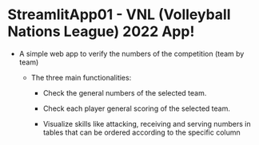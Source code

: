 # StreamlitApp01 - VNL (Volleyball Nations League) 2022 App!

* A simple web app to verify the numbers of the competition (team by team)
	
	* The three main functionalities:

		* Check the general numbers of the selected team.

		* Check each player general scoring of the selected team.

		* Visualize skills like attacking, receiving and serving numbers in tables that can be ordered according to the specific column
	

